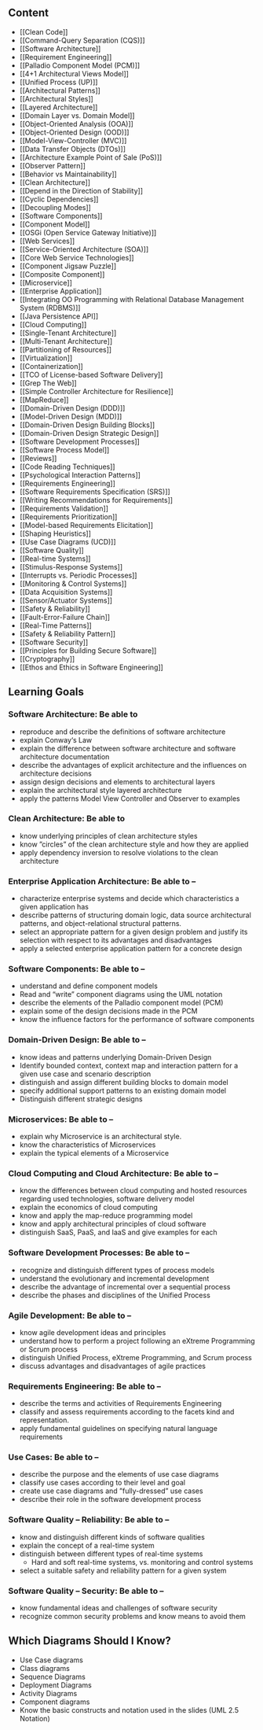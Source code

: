 
## Content
- [[Clean Code]]
- [[Command-Query Separation (CQS)]]
- [[Software Architecture]]
- [[Requirement Engineering]]
- [[Palladio Component Model (PCM)]]
- [[4+1 Architectural Views Model]]
- [[Unified Process (UP)]]
- [[Architectural Patterns]]
- [[Architectural Styles]]
- [[Layered Architecture]]
- [[Domain Layer vs. Domain Model]]
- [[Object-Oriented Analysis (OOA)]]
- [[Object-Oriented Design (OOD)]]
- [[Model-View-Controller (MVC)]]
- [[Data Transfer Objects (DTOs)]]
- [[Architecture Example Point of Sale (PoS)]]
- [[Observer Pattern]]
- [[Behavior vs Maintainability]]
- [[Clean Architecture]]
- [[Depend in the Direction of Stability]]
- [[Cyclic Dependencies]]
- [[Decoupling Modes]]
- [[Software Components]]
- [[Component Model]]
- [[OSGi (Open Service Gateway Initiative)]]
- [[Web Services]]
- [[Service-Oriented Architecture (SOA)]]
- [[Core Web Service Technologies]]
- [[Component Jigsaw Puzzle]]
- [[Composite Component]]
- [[Microservice]]
- [[Enterprise Application]]
- [[Integrating OO Programming with Relational Database Management System (RDBMS)]]
- [[Java Persistence API]]
- [[Cloud Computing]]
- [[Single-Tenant Architecture]]
- [[Multi-Tenant Architecture]]
- [[Partitioning of Resources]]
- [[Virtualization]]
- [[Containerization]]
- [[TCO of License-based Software Delivery]]
- [[Grep The Web]]
- [[Simple Controller Architecture for Resilience]]
- [[MapReduce]]
- [[Domain-Driven Design (DDD)]]
- [[Model-Driven Design (MDD)]]
- [[Domain-Driven Design Building Blocks]]
- [[Domain-Driven Design Strategic Design]]
- [[Software Development Processes]]
- [[Software Process Model]]
- [[Reviews]]
- [[Code Reading Techniques]]
- [[Psychological Interaction Patterns]]
- [[Requirements Engineering]]
- [[Software Requirements Specification (SRS)]]
- [[Writing Recommendations for Requirements]]
- [[Requirements Validation]]
- [[Requirements Prioritization]]
- [[Model-based Requirements Elicitation]]
- [[Shaping Heuristics]]
- [[Use Case Diagrams (UCD)]]
- [[Software Quality]]
- [[Real-time Systems]]
- [[Stimulus-Response Systems]]
- [[Interrupts vs. Periodic Processes]]
- [[Monitoring & Control Systems]]
- [[Data Acquisition Systems]]
- [[Sensor/Actuator Systems]]
- [[Safety & Reliability]]
- [[Fault-Error-Failure Chain]]
- [[Real-Time Patterns]]
- [[Safety & Reliability Pattern]]
- [[Software Security]]
- [[Principles for Building Secure Software]]
- [[Cryptography]]
- [[Ethos and Ethics in Software Engineering]]

## Learning Goals
### Software Architecture: Be able to 
- reproduce and describe the definitions of software architecture 
- explain Conway‘s Law 
- explain the difference between software architecture and software architecture documentation 
- describe the advantages of explicit architecture and the influences on architecture decisions 
- assign design decisions and elements to architectural layers 
- explain the architectural style layered architecture 
- apply the patterns Model View Controller and Observer to examples 
### Clean Architecture: Be able to 
- know underlying principles of clean architecture styles 
- know ”circles” of the clean architecture style and how they are applied 
- apply dependency inversion to resolve violations to the clean architecture
### Enterprise Application Architecture: Be able to –
- characterize enterprise systems and decide which characteristics a given application has 
- describe patterns of structuring domain logic, data source architectural patterns, and object-relational structural patterns. 
- select an appropriate pattern for a given design problem and justify its selection with respect to its advantages and disadvantages 
- apply a selected enterprise application pattern for a concrete design
### Software Components: Be able to –
- understand and define component models 
- Read and “write” component diagrams using the UML notation 
- describe the elements of the Palladio component model (PCM) 
- explain some of the design decisions made in the PCM 
- know the influence factors for the performance of software components
### Domain-Driven Design: Be able to –
- know ideas and patterns underlying Domain-Driven Design 
- Identify bounded context, context map and interaction pattern for a given use case and scenario description 
- distinguish and assign different building blocks to domain model 
- specify additional support patterns to an existing domain model 
- Distinguish different strategic designs
### Microservices: Be able to – 
- explain why Microservice is an architectural style. 
- know the characteristics of Microservices 
- explain the typical elements of a Microservice
### Cloud Computing and Cloud Architecture: Be able to –
- know the differences between cloud computing and hosted resources regarding used technologies, software delivery model 
- explain the economics of cloud computing
- know and apply the map-reduce programming model 
- know and apply architectural principles of cloud software 
- distinguish SaaS, PaaS, and IaaS and give examples for each
### Software Development Processes: Be able to – 
- recognize and distinguish different types of process models 
- understand the evolutionary and incremental development 
- describe the advantage of incremental over a sequential process 
- describe the phases and disciplines of the Unified Process 
### Agile Development: Be able to – 
- know agile development ideas and principles 
- understand how to perform a project following an eXtreme Programming or Scrum process 
- distinguish Unified Process, eXtreme Programming, and Scrum process
- discuss advantages and disadvantages of agile practices
### Requirements Engineering: Be able to – 
- describe the terms and activities of Requirements Engineering 
- classify and assess requirements according to the facets kind and representation. 
- apply fundamental guidelines on specifying natural language requirements 
### Use Cases: Be able to –
- describe the purpose and the elements of use case diagrams 
- classify use cases according to their level and goal 
- create use case diagrams and ”fully-dressed” use cases 
- describe their role in the software development process
### Software Quality – Reliability: Be able to – 
- know and distinguish different kinds of software qualities 
- explain the concept of a real-time system 
- distinguish between different types of real-time systems 
	- Hard and soft real-time systems, vs. monitoring and control systems 
- select a suitable safety and reliability pattern for a given system 
### Software Quality – Security: Be able to –
- know fundamental ideas and challenges of software security 
- recognize common security problems and know means to avoid them
## Which Diagrams Should I Know? 
- Use Case diagrams 
- Class diagrams 
- Sequence Diagrams 
- Deployment Diagrams 
- Activity Diagrams 
- Component diagrams 
- Know the basic constructs and notation used in the slides (UML 2.5 Notation)
